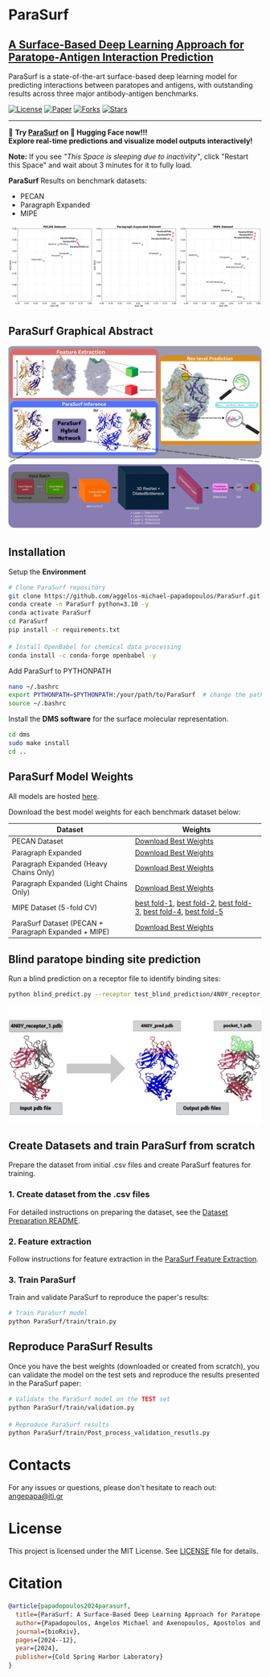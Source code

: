 # **ParaSurf**
## **[A Surface-Based Deep Learning Approach for Paratope-Antigen Interaction Prediction](https://www.biorxiv.org/content/10.1101/2024.12.16.628621v1.abstract)**

ParaSurf is a state-of-the-art surface-based deep learning model for predicting interactions between paratopes and antigens, with outstanding results across three major antibody-antigen benchmarks.


[![License](https://img.shields.io/github/license/aggelos-michael-papadopoulos/ParaSurf)](https://github.com/aggelos-michael-papadopoulos/ParaSurf/blob/main/LICENSE)
[![Paper](https://img.shields.io/badge/Bioarxiv-Preprint-blue)](https://www.biorxiv.org/content/10.1101/2024.12.16.628621v2)
[![Forks](https://img.shields.io/github/forks/aggelos-michael-papadopoulos/ParaSurf)](https://github.com/aggelos-michael-papadopoulos/ParaSurf/network/members)
[![Stars](https://img.shields.io/github/stars/aggelos-michael-papadopoulos/ParaSurf)](https://github.com/aggelos-michael-papadopoulos/ParaSurf/stargazers)


---
🚀 **Try [ParaSurf](https://huggingface.co/spaces/angepapa/ParaSurf) on 🤗 Hugging Face now!!!**  
**Explore real-time predictions and visualize model outputs interactively!**

**Note:** If you see *"This Space is sleeping due to inactivity"*, click "Restart this Space" and wait about 3 minutes for it to fully load.





**ParaSurf** Results on benchmark datasets:
* PECAN 
* Paragraph Expanded
* MIPE

![Model Results](images/results.jpg)


## **ParaSurf Graphical Abstract**
![ParaSurf](images/ParaSurf.jpg)
![Architecture](images/model%20architecture.jpg)


## Installation

Setup the **Environment**
```bash
# Clone ParaSurf repository
git clone https://github.com/aggelos-michael-papadopoulos/ParaSurf.git 
conda create -n ParaSurf python=3.10 -y
conda activate ParaSurf
cd ParaSurf
pip install -r requirements.txt

# Install OpenBabel for chemical data processing
conda install -c conda-forge openbabel -y
```

Add ParaSurf to PYTHONPATH
```bash
nano ~/.bashrc  
export PYTHONPATH=$PYTHONPATH:/your/path/to/ParaSurf  # change the path to yours
source ~/.bashrc  
```
Install the **DMS software** for the surface molecular representation.
```bash
cd dms
sudo make install
cd ..
```

## **ParaSurf Model Weights**

All models are hosted [here](https://drive.google.com/drive/folders/1Kpehru9SnWsl7_Wq93WuI_o7f8wrPgpI?usp=drive_link).

Download the best model weights for each benchmark dataset below:


| Dataset                                              | Weights                                                                                                                                                      |
|------------------------------------------------------|--------------------------------------------------------------------------------------------------------------------------------------------------------------|
| PECAN Dataset                                        | [Download Best Weights](https://drive.google.com/uc?export=download&id=1vZGH-T6K5_ShVma3dwLkLdkoivs09rSP)                                                    |
| Paragraph Expanded                                   | [Download Best Weights](https://drive.google.com/uc?export=download&id=1nd3npYK303e8owDBvW8Ygd5m9SD1puhR)                                                    |
| Paragraph Expanded (Heavy Chains Only)               | [Download Best Weights](https://drive.google.com/uc?export=download&id=16LA99tPYP7vkKpc-ycn98esEUhXUDc-n)                                                    |
| Paragraph Expanded (Light Chains Only)               | [Download Best Weights](https://drive.google.com/uc?export=download&id=1mEBLPKi1sny-inr1ogdYWoo44XgbH8db)                                                    |
| MIPE Dataset (5-fold CV)                             | [best fold-1](https://drive.google.com/uc?export=download&id=1vIg9m557yiQdYsDelbR39Ch2QTKeLJp5), [best fold-2](https://drive.google.com/uc?export=download&id=1wU--r9sMxdF32nmdp3x9N1Ah8UriZVVD), [best fold-3](https://drive.google.com/uc?export=download&id=1LeATakZ-fxIaovQ8wydZbBNfSkbTsub7), [best fold-4](https://drive.google.com/uc?export=download&id=1dj482apCA09sBw2OUQrNR3PVBLEU9okp), [best fold-5](https://drive.google.com/uc?export=download&id=1Ai0VnytiUNUJsJ5ifKuBv4nkiz35iI6M) |
| ParaSurf Dataset (PECAN + Paragraph Expanded + MIPE) | [Download Best Weights](https://drive.google.com/uc?export=download&id=1LBydgQ7sTXTAuEdE3Le_PH6cY_F2h_Tp)                                                    |


## **Blind paratope binding site prediction**
Run a blind prediction on a receptor file to identify binding sites:

```bash
python blind_predict.py --receptor test_blind_prediction/4N0Y_receptor_1.pdb --model_weights path/to/model_weights
```
![Alt text](images/pred_example.png)


## Create Datasets and train ParaSurf from scratch
Prepare the dataset from initial .csv files and create ParaSurf features for training.

### 1. Create dataset from the .csv files
For detailed instructions on preparing the dataset, see the [Dataset Preparation README](ParaSurf/create_datasets_from_csv/README.md).

### 2. Feature extraction
Follow instructions for feature extraction in the [ParaSurf Feature Extraction](ParaSurf/preprocess/README.md).

### 3. Train ParaSurf
Train and validate ParaSurf to reproduce the paper's results:
```bash
# Train ParaSurf model
python ParaSurf/train/train.py
```

## Reproduce ParaSurf Results
Once you have the best weights (downloaded or created from scratch), you can validate the model on the test sets and reproduce the results presented in the ParaSurf paper:

```bash
# Validate the ParaSurf model on the TEST set 
python ParaSurf/train/validation.py

# Reproduce ParaSurf results
python ParaSurf/train/Post_process_validation_resutls.py
```

# Contacts
For any issues or questions, please don't hesitate to reach out: [angepapa@iti.gr](mailto:angepapa@iti.gr)

# License

This project is licensed under the MIT License. See [LICENSE](LICENSE) file for details.


# Citation
```bibtex
@article{papadopoulos2024parasurf,
  title={ParaSurf: A Surface-Based Deep Learning Approach for Paratope-Antigen Interaction Prediction},
  author={Papadopoulos, Angelos Michael and Axenopoulos, Apostolos and Iatrou, Anastasia and Stamatopoulos, Kostas and Alvarez, Federico and Daras, Petros},
  journal={bioRxiv},
  pages={2024--12},
  year={2024},
  publisher={Cold Spring Harbor Laboratory}
}
```
